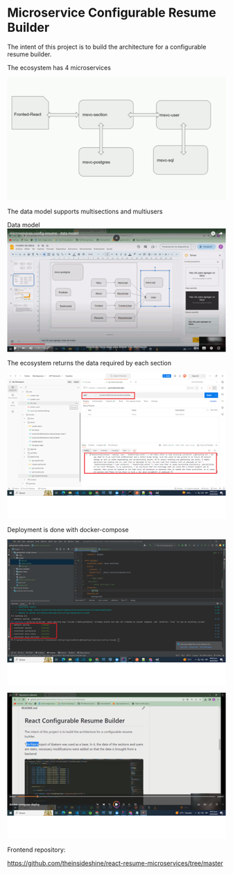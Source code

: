 # Microservice Configurable Resume Builder


The intent of this project is to build the architecture for a configurable resume builder.


The ecosystem has 4 microservices

![](images/msvc.gif)



The data model supports multisections and multiusers

Data model
[![datamodel](images/datamodel.gif)](https://www.youtube.com/watch?v=oPH0aZNIWrM)

The ecosystem returns the data required by each section

![](images/data.gif)


Deployment is done with docker-compose

![](images/docker-compose.gif)


[![deploy docker-compose](images/deploy-dc.gif)](https://www.youtube.com/watch?v=8BBb2OJbIWM)






Frontend repository:

https://github.com/theinsideshine/react-resume-microservices/tree/master






